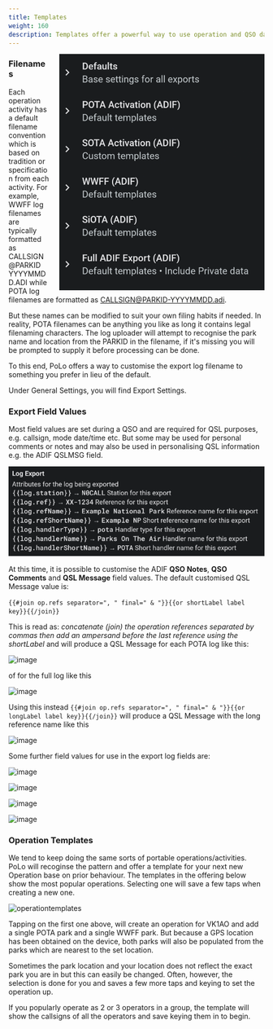 ```yaml
---
title: Templates
weight: 160
description: Templates offer a powerful way to use operation and QSO data in dynamic ways for both filename and export field value contents. There are also Operation Templates.
---
```

<img style="float: right; margin-left: 20px" src="./activities.png"/>

### Filenames
Each operation activity has a default filename convention which is based on tradition or specification from each activity. For example, WWFF log filenames are typically formatted as CALLSIGN@PARKID YYYYMMDD.ADI while POTA log filenames are formatted as CALLSIGN@PARKID-YYYYMMDD.adi.

But these names can be modified to suit your own filing habits if needed. In reality, POTA filenames can be anything you like as long it contains legal filenaming characters. The log uploader will attempt to recognise the park name and location from the PARKID in the filename, if it's missing you will be prompted to supply it before processing can be done.

To this end, PoLo offers a way to customise the export log filename to something you prefer in lieu of the default.

Under General Settings, you will find Export Settings.

### Export Field Values
Most field values are set during a QSO and are required for QSL purposes, e.g. callsign, mode date/time etc.
But some may be used for personal comments or notes and may also be used in personalising QSL information e.g. the ADIF QSLMSG field.

![image](./filenamesamples.png)

At this time, it is possible to customise the ADIF **QSO Notes**, **QSO Comments** and **QSL Message** field values. The default customised QSL Message value is:

```{{#join op.refs separator=", " final=" & "}}{{or shortLabel label key}}{{/join}}```

This is read as: *concatenate (join) the operation references separated by commas then add an ampersand before the last reference using the shortLabel* and will produce a QSL Message for each POTA log like this:

![image](./defqslmsg.png)

of for the full log like this

![image](./multiactqslmsg.png)

Using this instead
```{{#join op.refs separator=", " final=" & "}}{{or longLabel label key}}{{/join}}```
will produce a QSL Message with the long reference name like this

![image](./longlabelmsg.png)

Some further field values for use in the export log fields are:

![image](./callsigns.png)

![image](./operationdate.png)

![image](./operationdetails.png)

![image](./qsoinformation.png)

### Operation Templates
We tend to keep doing the same sorts of portable operations/activities. PoLo will recoginse the pattern and offer a template for your next new Operation base on prior behaviour. The templates in the offering below show the most popular operations. Selecting one will save a few taps when creating a new one.

![operationtemplates](./operationtemplates.png)

Tapping on the first one above, will create an operation for VK1AO and add a single POTA park and a single WWFF park. But because  a GPS location has been obtained on the device, both parks will also be populated from the parks which are nearest to the set location.

Sometimes the park location and your location does not reflect the exact park you are in but this can easily be changed. Often, however, the selection is done for you and saves a few more taps and keying to set the operation up.

If you popularly operate as 2 or 3 operators in a group, the template will show the callsigns of all the operators and save keying them in to begin.
